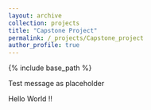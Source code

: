```yaml
---
layout: archive
collection: projects
title: "Capstone Project"
permalink: /_projects/Capstone_project
author_profile: true
---
```


{% include base_path %}

Test message as placeholder

Hello World !!